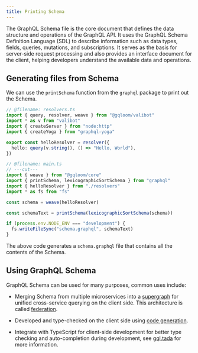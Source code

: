 ```yaml
---
title: Printing Schema
---
```


The GraphQL Schema file is the core document that defines the data structure and operations of the GraphQL API. It uses the GraphQL Schema Definition Language (SDL) to describe information such as data types, fields, queries, mutations, and subscriptions. It serves as the basis for server-side request processing and also provides an interface document for the client, helping developers understand the available data and operations.

## Generating files from Schema

We can use the `printSchema` function from the `graphql` package to print out the Schema.

```ts twoslash
// @filename: resolvers.ts
import { query, resolver, weave } from "@gqloom/valibot"
import * as v from "valibot"
import { createServer } from "node:http"
import { createYoga } from "graphql-yoga"

export const helloResolver = resolver({
  hello: query(v.string(), () => "Hello, World"),
})

// @filename: main.ts
// ---cut---
import { weave } from "@gqloom/core"
import { printSchema, lexicographicSortSchema } from "graphql"
import { helloResolver } from "./resolvers"
import * as fs from "fs"

const schema = weave(helloResolver)

const schemaText = printSchema(lexicographicSortSchema(schema))

if (process.env.NODE_ENV === "development") {
  fs.writeFileSync("schema.graphql", schemaText)
}
```

The above code generates a `schema.graphql` file that contains all the contents of the Schema.

## Using GraphQL Schema

GraphQL Schema can be used for many purposes, common uses include:

- Merging Schema from multiple microservices into a [supergraph](https://www.apollographql.com/docs/federation/building-supergraphs/subgraphs-overview) for unified cross-service querying on the client side. This architecture is called [federation](./federation).

- Developed and type-checked on the client side using [code generation](https://the-guild.dev/graphql/codegen).

- Integrate with TypeScript for client-side development for better type checking and auto-completion during development, see [gql.tada](https://gql-tada.0no.co/) for more information.
